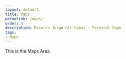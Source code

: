 ```yaml
---
layout: default
title: Maps
permalink: /maps/
order: 4
description: Ricardo Jorge Gil Ramos - Personal Page
tags:
- Maps
---
```


This is the Maps Area
